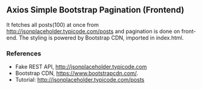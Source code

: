 ## Axios Simple Bootstrap Pagination (Frontend)

It fetches all posts(100) at once from http://jsonplaceholder.typicode.com/posts and pagination is done on front-end. The styling is powered by Bootstrap CDN, imported in index.html.
 

### References 
- Fake REST API, http://jsonplaceholder.typicode.com
- Bootstrap CDN, https://www.bootstrapcdn.com/.
- Tutorial: http://jsonplaceholder.typicode.com/posts
